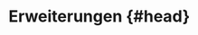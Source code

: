 # Erweiterungen {#head}
<div class="description"></div>

<div class="line">
    <br>
    <br>
    <br>
</div>